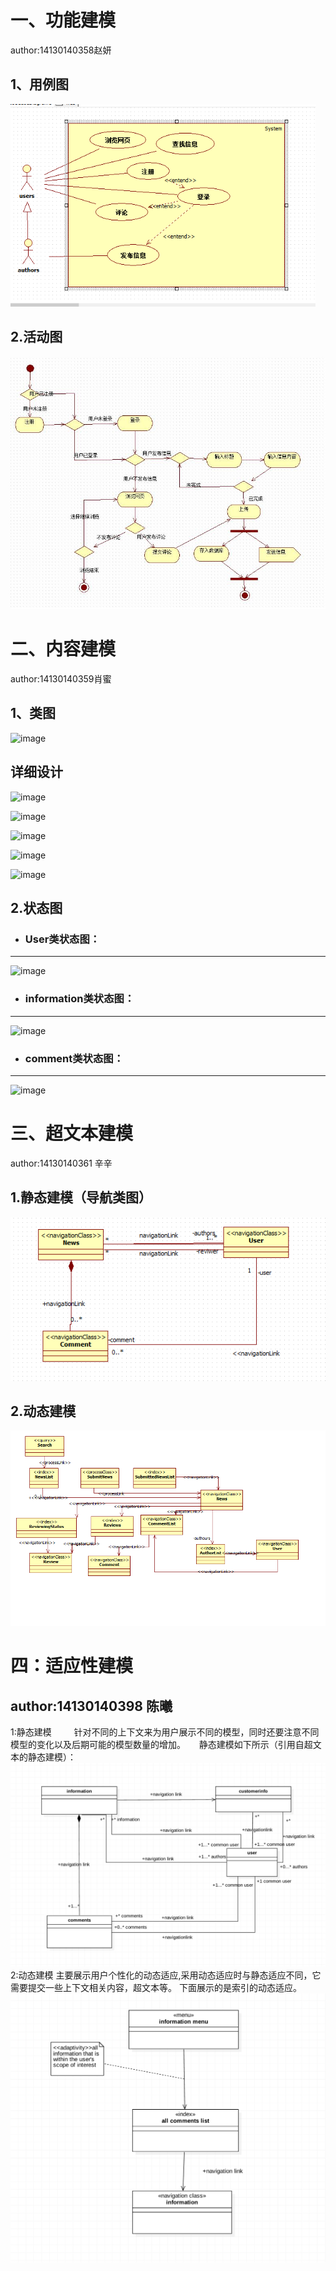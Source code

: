 一、功能建模
=======
author:14130140358赵妍

1、用例图
---------
![image](https://github.com/foolishzhao/web/raw/master/图片2.png)

2.活动图
---------
![image](https://github.com/foolishzhao/web/raw/master/Cache_78ef946d6d7c76f1..jpg)
 
二、内容建模
======= 
author:14130140359肖蜜

1、类图
---------
![image](https://github.com/homilly/web-curriculum--design/blob/master/1.png)

详细设计
---------
![image](https://github.com/homilly/web-curriculum--design/blob/master/dao.png)

![image](https://github.com/homilly/web-curriculum--design/blob/master/Service.png)

![image](https://github.com/homilly/web-curriculum--design/blob/master/domain.png)

![image](https://github.com/homilly/web-curriculum--design/blob/master/utils.png)

![image](https://github.com/homilly/web-curriculum--design/blob/master/web.png)

2.状态图 
---------
* ###  User类状态图：
------
![image](https://github.com/homilly/web-curriculum--design/blob/master/2.png)

* ### information类状态图：
------
![image](https://github.com/homilly/web-curriculum--design/blob/master/3.png)

* ### comment类状态图：
------
![image](https://github.com/homilly/web-curriculum--design/blob/master/4.png)

三、超文本建模
=======
author:14130140361 辛辛

1.静态建模（导航类图）
-----------
![image](https://github.com/Xingmini/web/blob/master/结构模型.png)

2.动态建模
-----------
![image](https://github.com/Xingmini/web/blob/master/动态模型.png)

四：适应性建模
=====================
author:14130140398 陈曦
----------
1:静态建模 　　
针对不同的上下文来为用户展示不同的模型，同时还要注意不同模型的变化以及后期可能的模型数量的增加。 　
静态建模如下所示（引用自超文本的静态建模）：
![image](https://github.com/supervicchen/vic/blob/master/%E5%B1%8F%E5%B9%95%E5%BF%AB%E7%85%A7%202017-06-19%20%E4%B8%8A%E5%8D%889.13.54.png)
2:动态建模 
主要展示用户个性化的动态适应,采用动态适应时与静态适应不同，它需要提交一些上下文相关内容，超文本等。
下面展示的是索引的动态适应。
![image](https://github.com/supervicchen/vic/blob/master/%E5%B1%8F%E5%B9%95%E5%BF%AB%E7%85%A7%202017-06-19%20%E4%B8%8A%E5%8D%889.23.00.png)






